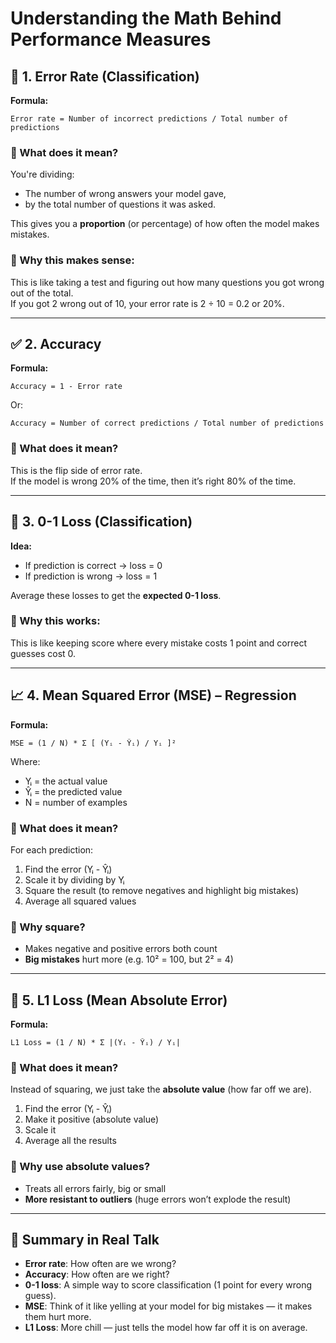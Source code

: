 # Understanding the Math Behind Performance Measures 


## 🔷 1. Error Rate (Classification)

**Formula:**

```
Error rate = Number of incorrect predictions / Total number of predictions
```

### 🧠 What does it mean?

You're dividing:
- The number of wrong answers your model gave,
- by the total number of questions it was asked.

This gives you a **proportion** (or percentage) of how often the model makes mistakes.

### 🧮 Why this makes sense:

This is like taking a test and figuring out how many questions you got wrong out of the total.  
If you got 2 wrong out of 10, your error rate is 2 ÷ 10 = 0.2 or 20%.

---

## ✅ 2. Accuracy

**Formula:**

```
Accuracy = 1 - Error rate
```

Or:

```
Accuracy = Number of correct predictions / Total number of predictions
```

### 🧠 What does it mean?

This is the flip side of error rate.  
If the model is wrong 20% of the time, then it’s right 80% of the time.

---

## 🎯 3. 0-1 Loss (Classification)

**Idea:**

- If prediction is correct → loss = 0
- If prediction is wrong → loss = 1

Average these losses to get the **expected 0-1 loss**.

### 🧠 Why this works:

This is like keeping score where every mistake costs 1 point and correct guesses cost 0.

---

## 📈 4. Mean Squared Error (MSE) – Regression

**Formula:**

```
MSE = (1 / N) * Σ [ (Yᵢ - Ŷᵢ) / Yᵢ ]²
```

Where:
- Yᵢ = the actual value
- Ŷᵢ = the predicted value
- N = number of examples

### 🧠 What does it mean?

For each prediction:
1. Find the error (Yᵢ - Ŷᵢ)
2. Scale it by dividing by Yᵢ
3. Square the result (to remove negatives and highlight big mistakes)
4. Average all squared values

### 🧮 Why square?

- Makes negative and positive errors both count
- **Big mistakes** hurt more (e.g. 10² = 100, but 2² = 4)

---

## 📏 5. L1 Loss (Mean Absolute Error)

**Formula:**

```
L1 Loss = (1 / N) * Σ |(Yᵢ - Ŷᵢ) / Yᵢ|
```

### 🧠 What does it mean?

Instead of squaring, we just take the **absolute value** (how far off we are).

1. Find the error (Yᵢ - Ŷᵢ)
2. Make it positive (absolute value)
3. Scale it
4. Average all the results

### 🧮 Why use absolute values?

- Treats all errors fairly, big or small
- **More resistant to outliers** (huge errors won’t explode the result)

---

## 🧠 Summary in Real Talk

- **Error rate**: How often are we wrong?
- **Accuracy**: How often are we right?
- **0-1 loss**: A simple way to score classification (1 point for every wrong guess).
- **MSE**: Think of it like yelling at your model for big mistakes — it makes them hurt more.
- **L1 Loss**: More chill — just tells the model how far off it is on average.
